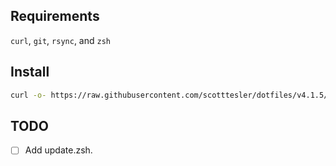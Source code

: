 ## Requirements

`curl`, `git`, `rsync`, and `zsh`

## Install

```bash
curl -o- https://raw.githubusercontent.com/scotttesler/dotfiles/v4.1.5/install.sh | zsh
```

## TODO

- [ ] Add update.zsh.
